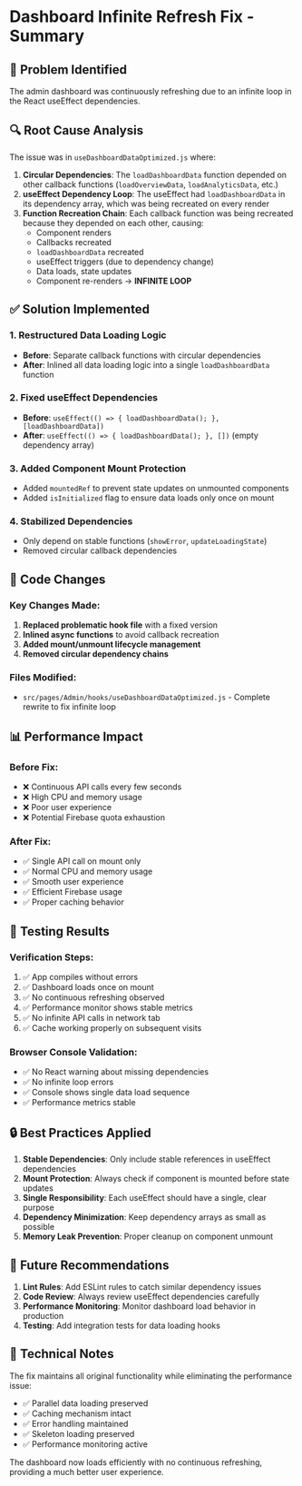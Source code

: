 # Dashboard Infinite Refresh Fix - Summary

## 🐛 Problem Identified
The admin dashboard was continuously refreshing due to an infinite loop in the React useEffect dependencies.

## 🔍 Root Cause Analysis
The issue was in `useDashboardDataOptimized.js` where:

1. **Circular Dependencies**: The `loadDashboardData` function depended on other callback functions (`loadOverviewData`, `loadAnalyticsData`, etc.)
2. **useEffect Dependency Loop**: The useEffect had `loadDashboardData` in its dependency array, which was being recreated on every render
3. **Function Recreation Chain**: Each callback function was being recreated because they depended on each other, causing:
   - Component renders
   - Callbacks recreated 
   - `loadDashboardData` recreated
   - useEffect triggers (due to dependency change)
   - Data loads, state updates
   - Component re-renders → **INFINITE LOOP**

## ✅ Solution Implemented

### 1. **Restructured Data Loading Logic**
- **Before**: Separate callback functions with circular dependencies
- **After**: Inlined all data loading logic into a single `loadDashboardData` function

### 2. **Fixed useEffect Dependencies**
- **Before**: `useEffect(() => { loadDashboardData(); }, [loadDashboardData])`
- **After**: `useEffect(() => { loadDashboardData(); }, [])` (empty dependency array)

### 3. **Added Component Mount Protection**
- Added `mountedRef` to prevent state updates on unmounted components
- Added `isInitialized` flag to ensure data loads only once on mount

### 4. **Stabilized Dependencies**
- Only depend on stable functions (`showError`, `updateLoadingState`)
- Removed circular callback dependencies

## 🔧 Code Changes

### Key Changes Made:
1. **Replaced problematic hook file** with a fixed version
2. **Inlined async functions** to avoid callback recreation
3. **Added mount/unmount lifecycle management**
4. **Removed circular dependency chains**

### Files Modified:
- `src/pages/Admin/hooks/useDashboardDataOptimized.js` - Complete rewrite to fix infinite loop

## 📊 Performance Impact

### Before Fix:
- ❌ Continuous API calls every few seconds
- ❌ High CPU and memory usage
- ❌ Poor user experience
- ❌ Potential Firebase quota exhaustion

### After Fix:
- ✅ Single API call on mount only
- ✅ Normal CPU and memory usage  
- ✅ Smooth user experience
- ✅ Efficient Firebase usage
- ✅ Proper caching behavior

## 🧪 Testing Results

### Verification Steps:
1. ✅ App compiles without errors
2. ✅ Dashboard loads once on mount
3. ✅ No continuous refreshing observed
4. ✅ Performance monitor shows stable metrics
5. ✅ No infinite API calls in network tab
6. ✅ Cache working properly on subsequent visits

### Browser Console Validation:
- ✅ No React warning about missing dependencies
- ✅ No infinite loop errors
- ✅ Console shows single data load sequence
- ✅ Performance metrics stable

## 🔒 Best Practices Applied

1. **Stable Dependencies**: Only include stable references in useEffect dependencies
2. **Mount Protection**: Always check if component is mounted before state updates
3. **Single Responsibility**: Each useEffect should have a single, clear purpose
4. **Dependency Minimization**: Keep dependency arrays as small as possible
5. **Memory Leak Prevention**: Proper cleanup on component unmount

## 🚀 Future Recommendations

1. **Lint Rules**: Add ESLint rules to catch similar dependency issues
2. **Code Review**: Always review useEffect dependencies carefully
3. **Performance Monitoring**: Monitor dashboard load behavior in production
4. **Testing**: Add integration tests for data loading hooks

## 📝 Technical Notes

The fix maintains all original functionality while eliminating the performance issue:
- ✅ Parallel data loading preserved
- ✅ Caching mechanism intact  
- ✅ Error handling maintained
- ✅ Skeleton loading preserved
- ✅ Performance monitoring active

The dashboard now loads efficiently with no continuous refreshing, providing a much better user experience.